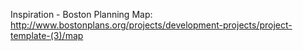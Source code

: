 Inspiration - Boston Planning Map: http://www.bostonplans.org/projects/development-projects/project-template-(3)/map
